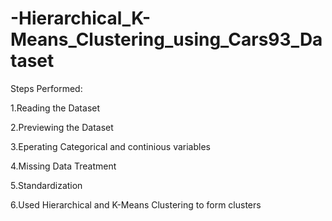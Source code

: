 # -Hierarchical_K-Means_Clustering_using_Cars93_Dataset

Steps Performed:

1.Reading the Dataset

2.Previewing the Dataset

3.Eperating Categorical and continious variables

4.Missing Data Treatment

5.Standardization

6.Used Hierarchical and K-Means Clustering to form clusters
